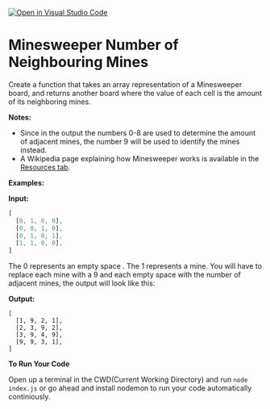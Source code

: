 [![Open in Visual Studio Code](https://classroom.github.com/assets/open-in-vscode-718a45dd9cf7e7f842a935f5ebbe5719a5e09af4491e668f4dbf3b35d5cca122.svg)](https://classroom.github.com/online_ide?assignment_repo_id=12353655&assignment_repo_type=AssignmentRepo)
# Minesweeper Number of Neighbouring Mines

Create a function that takes an array representation of a Minesweeper board, and returns another board where the value of each cell is the amount of its neighboring mines.

**Notes:**
- Since in the output the numbers 0-8 are used to determine the amount of adjacent mines, the number 9 will be used to identify the mines instead.
- A Wikipedia page explaining how Minesweeper works is available in the [Resources tab](https://en.wikipedia.org/wiki/Minesweeper_(video_game)).

**Examples:**

**Input:**
```javascript
[
  [0, 1, 0, 0],
  [0, 0, 1, 0],
  [0, 1, 0, 1],
  [1, 1, 0, 0],
]
```
The 0 represents an empty space . The 1 represents a mine. You will have to replace each mine with a 9 and each empty space with the number of adjacent mines, the output will look like this:

**Output:**

```
[
  [1, 9, 2, 1],
  [2, 3, 9, 2],
  [3, 9, 4, 9],
  [9, 9, 3, 1],
]
```

**To Run Your Code**

Open up a terminal in the CWD(Current Working Directory) and run `node index.js` or go ahead and install nodemon to run your code automatically continiously.

